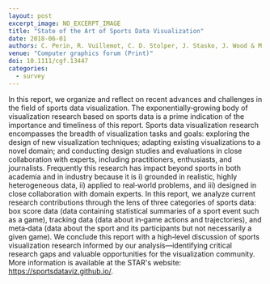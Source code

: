 ```yaml
---
layout: post
excerpt_image: NO_EXCERPT_IMAGE
title: "State of the Art of Sports Data Visualization"
date: 2018-06-01
authors: C. Perin, R. Vuillemot, C. D. Stolper, J. Stasko, J. Wood & M. Carpendale
venue: "Computer graphics forum (Print)"
doi: 10.1111/cgf.13447
categories:
  - survey
---
```

In this report, we organize and reflect on recent advances and challenges in the field of sports data visualization. The exponentially‐growing body of visualization research based on sports data is a prime indication of the importance and timeliness of this report. Sports data visualization research encompasses the breadth of visualization tasks and goals: exploring the design of new visualization techniques; adapting existing visualizations to a novel domain; and conducting design studies and evaluations in close collaboration with experts, including practitioners, enthusiasts, and journalists. Frequently this research has impact beyond sports in both academia and in industry because it is i) grounded in realistic, highly heterogeneous data, ii) applied to real‐world problems, and iii) designed in close collaboration with domain experts. In this report, we analyze current research contributions through the lens of three categories of sports data: box score data (data containing statistical summaries of a sport event such as a game), tracking data (data about in‐game actions and trajectories), and meta‐data (data about the sport and its participants but not necessarily a given game). We conclude this report with a high‐level discussion of sports visualization research informed by our analysis—identifying critical research gaps and valuable opportunities for the visualization community. More information is available at the STAR's website: https://sportsdataviz.github.io/.
